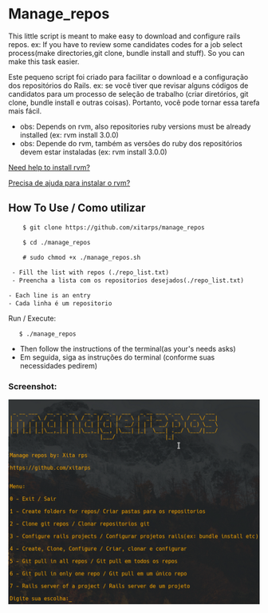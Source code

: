 # Manage_repos

This little script is meant to make easy to download and configure rails repos.
ex: If you have to review some candidates codes for a job select process(make directories,git clone, bundle install and stuff).
So you can make this task easier.

Este pequeno script foi criado para facilitar o download e a configuração dos repositórios do Rails.
ex: se você tiver que revisar alguns códigos de candidatos para um processo de seleção de trabalho (criar diretórios, git clone, bundle install e outras coisas).
Portanto, você pode tornar essa tarefa mais fácil.

* obs: Depends on rvm, also repositories ruby versions must be already installed (ex: rvm install 3.0.0)
* obs: Depende do rvm, também as versões do ruby ​​dos repositórios devem estar instaladas (ex: rvm install 3.0.0)

[Need help to install rvm?](https://rvm.io/rvm/install)

[Precisa de ajuda para instalar o rvm?](https://rvm.io/rvm/install)

## How To Use / Como utilizar

```
    $ git clone https://github.com/xitarps/manage_repos
```
```
    $ cd ./manage_repos
```
```
    # sudo chmod +x ./manage_repos.sh
```
```
 - Fill the list with repos (./repo_list.txt)
 - Preencha a lista com os repositorios desejados(./repo_list.txt)
 ```
 ```
 - Each line is an entry 
 - Cada linha é um repositorio
 ```
 
 Run / Execute:
 ```
    $ ./manage_repos
 ```
 
 - Then follow the instructions of the terminal(as your's needs asks)
 - Em seguida, siga as instruções do terminal (conforme suas necessidades pedirem)

### Screenshot:
!["img"](./imgs/Screenshot.png)
